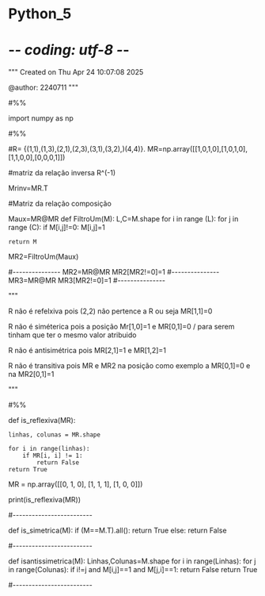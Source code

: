 # Python_5

# -*- coding: utf-8 -*-
"""
Created on Thu Apr 24 10:07:08 2025

@author: 2240711
"""

#%%

import numpy as np


#%%

#R= {(1,1),(1,3),(2,1),(2,3),(3,1),(3,2),)(4,4)}.
MR=np.array([[1,0,1,0],[1,0,1,0],[1,1,0,0],[0,0,0,1]])


#matriz da relação inversa R^(-1)

Mrinv=MR.T

#Matriz da relação composição

Maux=MR@MR
def FiltroUm(M):
    L,C=M.shape
    for i in range (L):
        for j in range (C):
            if M[i,j]!=0:
                M[i,j]=1
                
    return M

MR2=FiltroUm(Maux)

#---------------
MR2=MR@MR
MR2[MR2!=0]=1
#---------------
MR3=MR@MR
MR3[MR2!=0]=1
#---------------

"""

R não é refelxiva pois (2,2) não pertence a R ou seja MR[1,1]=0

R não é siméterica pois a posição Mr[1,0]=1 e MR[0,1]=0 / para serem tinham que ter o mesmo valor atribuido

R não é antisimétrica pois MR[2,1]=1 e MR[1,2]=1

R não é transitiva pois MR e MR2 na posição como exemplo a MR[0,1]=0 e na MR2[0,1]=1

"""

#%%

def is_reflexiva(MR):
  
    linhas, colunas = MR.shape
 
    for i in range(linhas):
        if MR[i, i] != 1:
            return False
    return True


MR = np.array([[0, 1, 0],
               [1, 1, 1],
               [1, 0, 0]])

print(is_reflexiva(MR))  

#-------------------------

def is_simetrica(M):
    if (M==M.T).all():
        return True
    else:
        return False
    
#-------------------------

def isantissimetrica(M):
    Linhas,Colunas=M.shape
    for i in range(Linhas):
        for j in range(Colunas):
            if i!=j and M[i,j]==1 and M[j,i]==1:
                return False
    return True

#-------------------------


